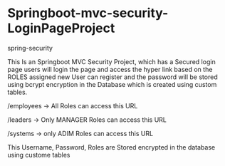 # Springboot-mvc-security-LoginPageProject
spring-security

This Is an Springboot MVC Security Project, which has a Secured login page
users will login the page and access the hyper link based on the ROLES assigned
new User can register and the password will be stored using bcrypt encryption in the Database which is created using custom tables.

/employees -> All Roles can access this URL

/leaders -> Only MANAGER Roles can access this URL

/systems -> only ADIM Roles can access this URL

This Username, Password, Roles are Stored encrypted in the database using custome tables
